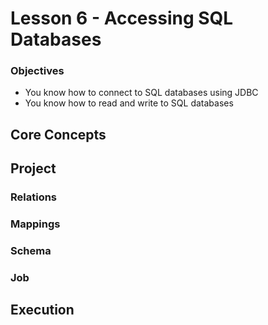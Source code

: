 # Lesson 6 - Accessing SQL Databases

### Objectives

* You know how to connect to SQL databases using JDBC 
* You know how to read and write to SQL databases


## Core Concepts

## Project

### Relations

### Mappings

### Schema

### Job

## Execution

